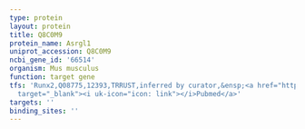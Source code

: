 ```yaml
---
type: protein
layout: protein
title: Q8C0M9
protein_name: Asrgl1
uniprot_accession: Q8C0M9
ncbi_gene_id: '66514'
organism: Mus musculus
function: target gene
tfs: 'Runx2,Q08775,12393,TRRUST,inferred by curator,&ensp;<a href="https://www.ncbi.nlm.nih.gov/pubmed/?term=15383550%5Buid%5D"
  target="_blank"><i uk-icon="icon: link"></i>Pubmed</a>'
targets: ''
binding_sites: ''
---
```

